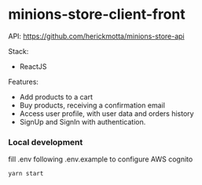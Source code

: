 # minions-store-client-front

API: https://github.com/herickmotta/minions-store-api

Stack:
- ReactJS

Features:
- Add products to a cart
- Buy products, receiving a confirmation email
- Access user profile, with user data and orders history
- SignUp and SignIn with authentication.


### Local development

fill .env following .env.example to configure AWS cognito

```
yarn start
```



